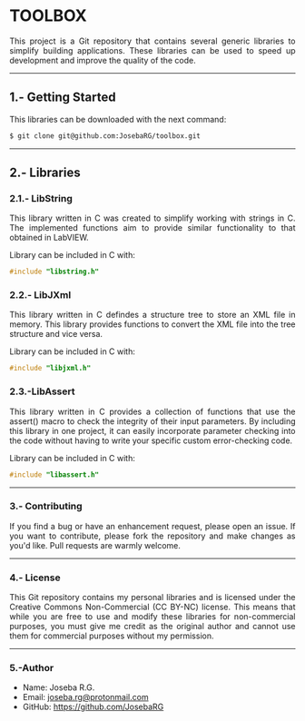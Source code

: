 <div align="justify">

# TOOLBOX

This project is a Git repository that contains several generic libraries to simplify building applications. These libraries can be used to speed up development and improve the quality of the code.

---

## 1.- Getting Started

This libraries can be downloaded with the next command:

```bash
$ git clone git@github.com:JosebaRG/toolbox.git
```

---

## 2.- Libraries

### 2.1.- LibString

This library written in C was created to simplify working with strings in C. The implemented functions aim to provide similar functionality to that obtained in LabVIEW.

Library can be included in C with:

```c
#include "libstring.h"
```

### 2.2.- LibJXml

This library written in C defindes a structure tree to store an XML file in memory. This library provides functions to convert the XML file into the tree structure and vice versa.

Library can be included in C with:

```c
#include "libjxml.h"
```

### 2.3.-LibAssert

This library written in C provides a collection of functions that use the assert() macro to check the integrity of their input parameters. By including this library in one project, it can easily incorporate parameter checking into the code without having to write your specific custom error-checking code.

Library can be included in C with:

```c
#include "libassert.h"
```

---

### 3.- Contributing

If you find a bug or have an enhancement request, please open an issue. If you want to contribute, please fork the repository and make changes as you'd like. Pull requests are warmly welcome.

---

### 4.- License
This Git repository contains my personal libraries and is licensed under the Creative Commons Non-Commercial (CC BY-NC) license. This means that while you are free to use and modify these libraries for non-commercial purposes, you must give me credit as the original author and cannot use them for commercial purposes without my permission.

---

### 5.-Author

- Name: Joseba R.G.
- Email: joseba.rg@protonmail.com
- GitHub: https://github.com/JosebaRG

